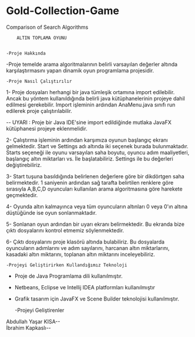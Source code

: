 # Gold-Collection-Game
 Comparison of Search Algorithms
 
 
 		ALTIN TOPLAMA OYUNU		


	-Proje Hakkında

-Proje temelde arama algoritmalarının belirli varsayılan değerler altında karşılaştırmasını yapan dinamik oyun programlama projesidir.



	-Proje Nasıl Çalıştırılır

1- Proje dosyaları herhangi bir java tümleşik ortamına import edilebilir. Ancak bu yöntem kullanıldığında belirli java kütüphanelerinin projeye dahil edilmesi gerekebilir. Import işleminin ardından AnaMenu.java sınıfı run edilerek proje çalıştırılabilir.

-- UYARI : Proje bir Java IDE'sine import edildiğinde mutlaka JavaFX kütüphanesi projeye eklenmelidir.

2- Çalıştırma işleminin ardından karşımıza oyunun başlangıç ekranı gelmektedir. Start ve Settings adı altında iki seçenek burada bulunmaktadır. Starts seçeneği ile oyunu varsayılan saha boyutu, oyuncu adım maaliyetleri, başlangıç altın miktarları vs. İle başlatabiliriz. Settings ile bu değerleri değiştirebiliriz. 

3- Start tuşuna basıldığında belirlenen değerlere göre bir dikdörtgen saha belirmektedir. 1 saniyenin ardından sağ tarafta belirtilen renklere göre sırasıyla A,B,C,D oyuncuları kullanılan arama algoritmasına göre harekete geçmektedir.

4- Oyunda altın kalmayınca veya tüm oyuncuların altınları 0 veya 0'ın altına düştüğünde ise oyun sonlanmaktadır.

5- Sonlanan oyun ardından bir uyarı ekranı belirmektedir. Bu ekranda bize çıktı dosyalarını kontrol etmemiz söylenmektedir.

6- Çıktı dosyalarını proje klasörü altında bulabiliriz. Bu dosyalarda oyuncuların adımlarını ve adım sayılarını, harcanan altın miktarlarını, kasadaki altın miktarını, toplanan altın miktarını inceleyebiliriz.



	-Projeyi Geliştirirken Kullandığımız Teknoloji

- Proje de Java Programlama dili kullanılmıştır.
- Netbeans, Eclipse ve Intellij IDEA platformları kullanılmıştır
- Grafik tasarım için JavaFX ve Scene Builder teknolojisi kullanılmıştır.



	-Projeyi Geliştirenler

Abdullah Yaşar KISA--	
İbrahim Kapkaslı--
